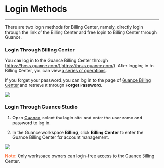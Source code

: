 # Login Methods
---

There are two login methods for Billing Center, namely, directly login through the link of the Billing Center and free login to Billing Center through Guance.

### Login Through Billing Center

You can log in to the Guance Billing Center through [https://boss.guance.com/](https://boss.guance.com/). After logging in to Billing Center, you can view [a series of operations](./index.md#features).

If you forget your password, you can log in to the page of [Guance Billing Center](https://boss.guance.com/) and retrieve it through **Forget Password**.

![](../img/page.png)

### Login Through Guance Studio

1. Open [Guance](https://auth.guance.com/login/pwd), select the login site, and enter the user name and password to log in.

2. In the Guance workspace **Billing**, click **Billing Center** to enter the Guance Billing Center for account management.

![](../img/0625-1.png)

<font color=coral>**Note:**</font> Only workspace owners can login-free access to the Guance Billing Center.